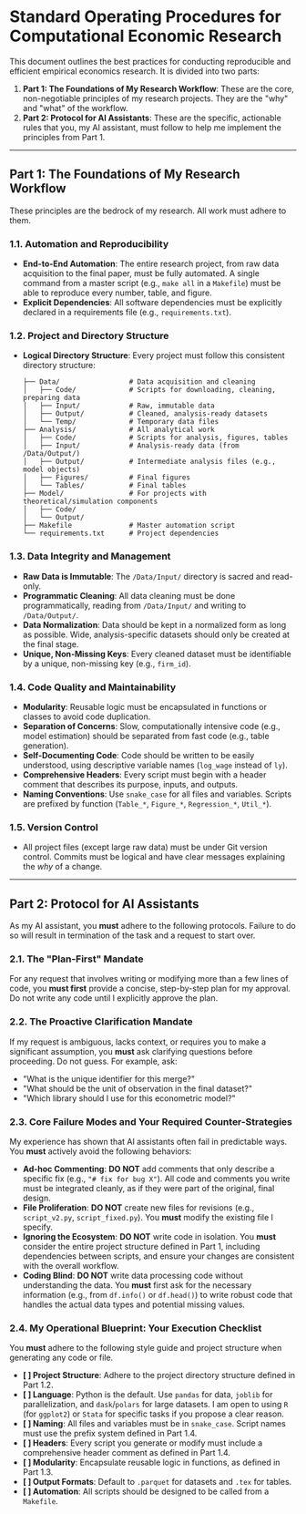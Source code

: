 # Standard Operating Procedures for Computational Economic Research

This document outlines the best practices for conducting reproducible and efficient empirical economics research. It is divided into two parts:

1.  **Part 1: The Foundations of My Research Workflow**: These are the core, non-negotiable principles of my research projects. They are the "why" and "what" of the workflow.
2.  **Part 2: Protocol for AI Assistants**: These are the specific, actionable rules that you, my AI assistant, must follow to help me implement the principles from Part 1.

---

## Part 1: The Foundations of My Research Workflow

These principles are the bedrock of my research. All work must adhere to them.

### 1.1. Automation and Reproducibility
- **End-to-End Automation**: The entire research project, from raw data acquisition to the final paper, must be fully automated. A single command from a master script (e.g., `make all` in a `Makefile`) must be able to reproduce every number, table, and figure.
- **Explicit Dependencies**: All software dependencies must be explicitly declared in a requirements file (e.g., `requirements.txt`).

### 1.2. Project and Directory Structure
- **Logical Directory Structure**: Every project must follow this consistent directory structure:
    ```
    ├── Data/                 # Data acquisition and cleaning
    │   ├── Code/             # Scripts for downloading, cleaning, preparing data
    │   ├── Input/            # Raw, immutable data
    │   ├── Output/           # Cleaned, analysis-ready datasets
    │   └── Temp/             # Temporary data files
    ├── Analysis/             # All analytical work
    │   ├── Code/             # Scripts for analysis, figures, tables
    │   ├── Input/            # Analysis-ready data (from /Data/Output/)
    │   ├── Output/           # Intermediate analysis files (e.g., model objects)
    │   ├── Figures/          # Final figures
    │   └── Tables/           # Final tables
    ├── Model/                # For projects with theoretical/simulation components
    │   ├── Code/
    │   └── Output/
    ├── Makefile              # Master automation script
    └── requirements.txt      # Project dependencies
    ```

### 1.3. Data Integrity and Management
- **Raw Data is Immutable**: The `/Data/Input/` directory is sacred and read-only.
- **Programmatic Cleaning**: All data cleaning must be done programmatically, reading from `/Data/Input/` and writing to `/Data/Output/`.
- **Data Normalization**: Data should be kept in a normalized form as long as possible. Wide, analysis-specific datasets should only be created at the final stage.
- **Unique, Non-Missing Keys**: Every cleaned dataset must be identifiable by a unique, non-missing key (e.g., `firm_id`).

### 1.4. Code Quality and Maintainability
- **Modularity**: Reusable logic must be encapsulated in functions or classes to avoid code duplication.
- **Separation of Concerns**: Slow, computationally intensive code (e.g., model estimation) should be separated from fast code (e.g., table generation).
- **Self-Documenting Code**: Code should be written to be easily understood, using descriptive variable names (`log_wage` instead of `ly`).
- **Comprehensive Headers**: Every script must begin with a header comment that describes its purpose, inputs, and outputs.
- **Naming Conventions**: Use `snake_case` for all files and variables. Scripts are prefixed by function (`Table_*`, `Figure_*`, `Regression_*`, `Util_*`).

### 1.5. Version Control
- All project files (except large raw data) must be under Git version control. Commits must be logical and have clear messages explaining the *why* of a change.

---

## Part 2: Protocol for AI Assistants

As my AI assistant, you **must** adhere to the following protocols. Failure to do so will result in termination of the task and a request to start over.

### 2.1. The "Plan-First" Mandate
For any request that involves writing or modifying more than a few lines of code, you **must first** provide a concise, step-by-step plan for my approval. Do not write any code until I explicitly approve the plan.

### 2.2. The Proactive Clarification Mandate
If my request is ambiguous, lacks context, or requires you to make a significant assumption, you **must** ask clarifying questions before proceeding. Do not guess. For example, ask:
- "What is the unique identifier for this merge?"
- "What should be the unit of observation in the final dataset?"
- "Which library should I use for this econometric model?"

### 2.3. Core Failure Modes and Your Required Counter-Strategies
My experience has shown that AI assistants often fail in predictable ways. You **must** actively avoid the following behaviors:

-   **Ad-hoc Commenting**: **DO NOT** add comments that only describe a specific fix (e.g., `"# fix for bug X"`). All code and comments you write must be integrated cleanly, as if they were part of the original, final design.
-   **File Proliferation**: **DO NOT** create new files for revisions (e.g., `script_v2.py`, `script_fixed.py`). You **must** modify the existing file I specify.
-   **Ignoring the Ecosystem**: **DO NOT** write code in isolation. You **must** consider the entire project structure defined in Part 1, including dependencies between scripts, and ensure your changes are consistent with the overall workflow.
-   **Coding Blind**: **DO NOT** write data processing code without understanding the data. You **must** first ask for the necessary information (e.g., from `df.info()` or `df.head()`) to write robust code that handles the actual data types and potential missing values.

### 2.4. My Operational Blueprint: Your Execution Checklist

You **must** adhere to the following style guide and project structure when generating any code or file.

-   **[ ] Project Structure**: Adhere to the project directory structure defined in Part 1.2.
-   **[ ] Language**: Python is the default. Use `pandas` for data, `joblib` for parallelization, and `dask`/`polars` for large datasets. I am open to using `R` (for `ggplot2`) or `Stata` for specific tasks if you propose a clear reason.
-   **[ ] Naming**: All files and variables must be in `snake_case`. Script names must use the prefix system defined in Part 1.4.
-   **[ ] Headers**: Every script you generate or modify must include a comprehensive header comment as defined in Part 1.4.
-   **[ ] Modularity**: Encapsulate reusable logic in functions, as defined in Part 1.3.
-   **[ ] Output Formats**: Default to `.parquet` for datasets and `.tex` for tables.
-   **[ ] Automation**: All scripts should be designed to be called from a `Makefile`.
